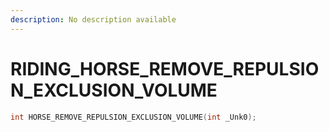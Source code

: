 ```yaml
---
description: No description available 
---
```


# RIDING\_HORSE_REMOVE_REPULSION_EXCLUSION_VOLUME

```cpp
int HORSE_REMOVE_REPULSION_EXCLUSION_VOLUME(int _Unk0);
```